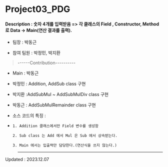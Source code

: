 # Project03_PDG





#### Description : 숫자 4개를 입력받음 => 각 클래스의 Field , Constructor, Method 로 Data -> Main(연산 결과를 출력).

* 팀장 : 박동근 

* 참여 팀원 : 박정민, 박지환

>------Contribution----------

* Main  : 박동근

* 박정민 : Addition, AddSub class 구현

* 박지환 :AddSubMul ~ AddSubMulDiv class 구현 

* 박동근 : AddSubMulRemainder class  구현

* 소스 코드의 특징 :
* 
      1. Addition 클래스에서만 Field 변수를 생성함
  
      2. Sub class 는 Add 에서 Mul 은 Sub 에서 상속받는다.
  
      3. Main 에서는 입출력만 담당한다.(연산식을 쓰지 않는다.)

>----------------------------


Updated : 2023.12.07
